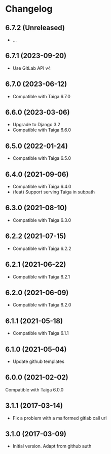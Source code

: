 # Changelog #

## 6.7.2 (Unreleased)

- ...

## 6.7.1 (2023-09-20)

- Use GitLab API v4

## 6.7.0 (2023-06-12)

- Compatible with Taiga 6.7.0

## 6.6.0 (2023-03-06)

- Upgrade to Django 3.2
- Compatible with Taiga 6.6.0

## 6.5.0 (2022-01-24)

- Compatible with Taiga 6.5.0

## 6.4.0 (2021-09-06)

- Compatible with Taiga 6.4.0
- (feat) Support serving Taiga in subpath

## 6.3.0 (2021-08-10)

- Compatible with Taiga 6.3.0

## 6.2.2 (2021-07-15)

- Compatible with Taiga 6.2.2

## 6.2.1 (2021-06-22)

- Compatible with Taiga 6.2.1

## 6.2.0 (2021-06-09)

- Compatible with Taiga 6.2.0

## 6.1.1 (2021-05-18)

- Compatible with Taiga 6.1.1

## 6.1.0 (2021-05-04)

- Update github templates

## 6.0.0 (2021-02-02)

Compatible with Taiga 6.0.0

## 3.1.1 (2017-03-14)
- Fix a problem with a malformed gitlab call url

## 3.1.0 (2017-03-09)
- Initial version. Adapt from github auth


